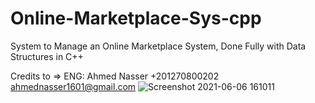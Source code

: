 # Online-Marketplace-Sys-cpp
System to Manage an Online Marketplace System, Done Fully with Data Structures in C++

Credits to => ENG: Ahmed Nasser +201270800202 ahmednasser1601@gmail.com
![Screenshot 2021-06-06 161011](https://user-images.githubusercontent.com/60184582/120927849-99318500-c6e2-11eb-87f8-08cc719dbcc4.jpg)
